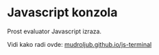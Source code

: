 # Javascript konzola

Prost evaluator Javascript izraza.

Vidi kako radi ovde: [mudroljub.github.io/js-terminal](https://mudroljub.github.io/js-terminal)
